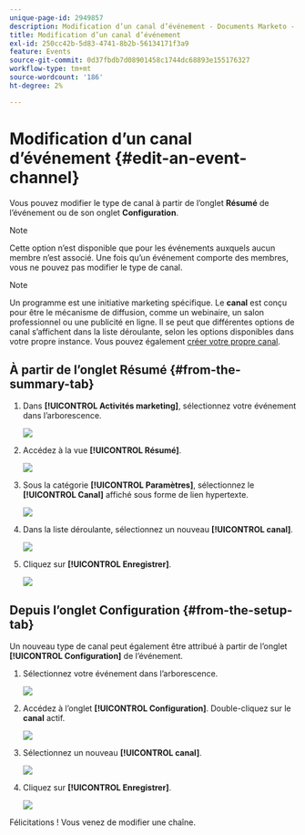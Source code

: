 ```yaml
---
unique-page-id: 2949857
description: Modification d’un canal d’événement - Documents Marketo - Documentation du produit
title: Modification d’un canal d’événement
exl-id: 250cc42b-5d83-4741-8b2b-56134171f3a9
feature: Events
source-git-commit: 0d37fbdb7d08901458c1744dc68893e155176327
workflow-type: tm+mt
source-wordcount: '186'
ht-degree: 2%

---
```


# Modification d’un canal d’événement {#edit-an-event-channel}

Vous pouvez modifier le type de canal à partir de l’onglet **Résumé** de l’événement ou de son onglet **Configuration**.

>[!NOTE]
>
>Cette option n’est disponible que pour les événements auxquels aucun membre n’est associé. Une fois qu’un événement comporte des membres, vous ne pouvez pas modifier le type de canal.

>[!NOTE]
>
>Un programme est une initiative marketing spécifique. Le **canal** est conçu pour être le mécanisme de diffusion, comme un webinaire, un salon professionnel ou une publicité en ligne. Il se peut que différentes options de canal s’affichent dans la liste déroulante, selon les options disponibles dans votre propre instance. Vous pouvez également [créer votre propre canal](/help/marketo/product-docs/administration/tags/create-a-program-channel.md).

## À partir de l’onglet Résumé {#from-the-summary-tab}

1. Dans **[!UICONTROL Activités marketing]**, sélectionnez votre événement dans l’arborescence.

   ![](assets/eventprogramseelct.png)

1. Accédez à la vue **[!UICONTROL Résumé]**.

   ![](assets/eventprogramsummary.png)

1. Sous la catégorie **[!UICONTROL Paramètres]**, sélectionnez le **[!UICONTROL Canal]** affiché sous forme de lien hypertexte.

   ![](assets/channeltypeevent.png)

1. Dans la liste déroulante, sélectionnez un nouveau **[!UICONTROL canal]**.

   ![](assets/tradeshowchange.png)

1. Cliquez sur **[!UICONTROL Enregistrer]**.

   ![](assets/2017-06-13-09-35-53.png)

## Depuis l’onglet Configuration {#from-the-setup-tab}

Un nouveau type de canal peut également être attribué à partir de l’onglet **[!UICONTROL Configuration]** de l’événement.

1. Sélectionnez votre événement dans l’arborescence.

   ![](assets/eventprogramseelct.png)

1. Accédez à l’onglet **[!UICONTROL Configuration]**. Double-cliquez sur le **canal** actif.

   ![](assets/setuptabchangechannel.png)

1. Sélectionnez un nouveau **[!UICONTROL canal]**.

   ![](assets/tradeshowchange.png)

1. Cliquez sur **[!UICONTROL Enregistrer]**.

   ![](assets/2017-06-13-09-35-53.png)

Félicitations ! Vous venez de modifier une chaîne.
